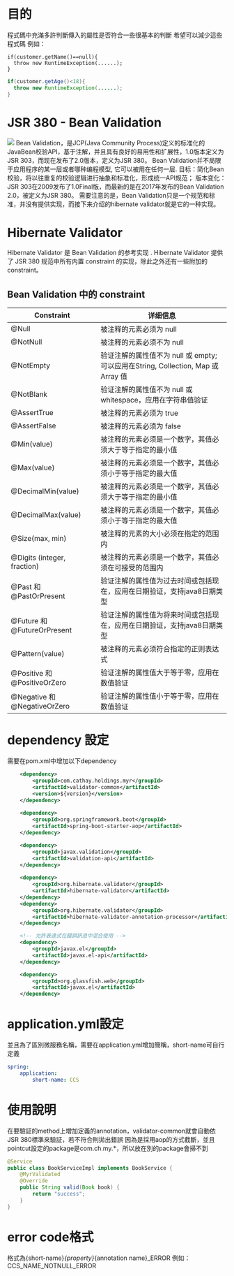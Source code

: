 
# 目的
程式碼中充滿多許判斷傳入的屬性是否符合一些很基本的判斷
希望可以減少這些程式碼
例如：

```
if(customer.getName()==null){
  throw new RuntimeException(......);
}
```

```java
if(customer.getAge()<18){
  throw new RuntimeException(......);
}
```

# JSR 380 - Bean Validation
![](http://www.belonk.com/attachment/20181009/e26d95cbac66432eb4ccb597c9589e1c.png)
Bean Validation，是JCP(Java Community Process)定义的标准化的JavaBean校验API，基于注解，并且具有良好的易用性和扩展性，1.0版本定义为JSR 303，而现在发布了2.0版本，定义为JSR 380。
Bean Validation并不局限于应用程序的某一层或者哪种编程模型, 它可以被用在任何一层.
目标：简化Bean校验，将以往重复的校验逻辑进行抽象和标准化，形成统一API规范；
版本变化：JSR 303在2009发布了1.0Final版，而最新的是在2017年发布的Bean Validation 2.0，被定义为JSR 380。
需要注意的是，Bean Validation只是一个规范和标准，并没有提供实现，而接下来介绍的hibernate validator就是它的一种实现。


# Hibernate Validator
Hibernate Validator 是 Bean Validation 的参考实现 . Hibernate Validator 提供了 JSR 380 规范中所有内置 constraint 的实现，除此之外还有一些附加的 constraint。
## Bean Validation 中的 constraint
Constraint|详细信息
----------|----------
@Null|	被注释的元素必须为 null
@NotNull	| 被注释的元素必须不为 null
@NotEmpty |	验证注解的属性值不为 null 或 empty; 可以应用在String, Collection, Map 或 Array 值 
@NotBlank	| 验证注解的属性值不为 null 或 whitespace，应用在字符串值验证
@AssertTrue	| 被注释的元素必须为 true
@AssertFalse	| 被注释的元素必须为 false
@Min(value)	| 被注释的元素必须是一个数字，其值必须大于等于指定的最小值
@Max(value)	| 被注释的元素必须是一个数字，其值必须小于等于指定的最大值
@DecimalMin(value)	| 被注释的元素必须是一个数字，其值必须大于等于指定的最小值
@DecimalMax(value)	| 被注释的元素必须是一个数字，其值必须小于等于指定的最大值
@Size(max, min)	| 被注释的元素的大小必须在指定的范围内
@Digits (integer, fraction)	| 被注释的元素必须是一个数字，其值必须在可接受的范围内
@Past 和 @PastOrPresent | 验证注解的属性值为过去时间或包括现在，应用在日期验证，支持java8日期类型 
@Future 和 @FutureOrPresent | 验证注解的属性值为将来时间或包括现在，应用在日期验证，支持java8日期类型
@Pattern(value)	| 被注释的元素必须符合指定的正则表达式
@Positive 和 @PositiveOrZero | 验证注解的属性值大于等于零，应用在数值验证 
@Negative 和 @NegativeOrZero | 验证注解的属性值小于等于零，应用在数值验证

# dependency 設定
需要在pom.xml中增加以下dependency
```xml
	<dependency>
		<groupId>com.cathay.holdings.myr</groupId>
		<artifactId>validator-common</artifactId>
		<version>${version}</version>
	</dependency>
	
	<dependency>
		<groupId>org.springframework.boot</groupId>
		<artifactId>spring-boot-starter-aop</artifactId>
	</dependency>

	<dependency>
		<groupId>javax.validation</groupId>
		<artifactId>validation-api</artifactId>
	</dependency>
	
	<dependency>
		<groupId>org.hibernate.validator</groupId>
		<artifactId>hibernate-validator</artifactId>
	</dependency>
	<dependency>
		<groupId>org.hibernate.validator</groupId>
		<artifactId>hibernate-validator-annotation-processor</artifactId>
	</dependency>

	<!-- 允許表達式在錯誤訊息中混合使用 -->
	<dependency>
		<groupId>javax.el</groupId>
		<artifactId>javax.el-api</artifactId>
	</dependency>

	<dependency>
		<groupId>org.glassfish.web</groupId>
		<artifactId>javax.el</artifactId>
	</dependency>
```

# application.yml設定
並且為了區別微服務名稱，需要在application.yml增加簡稱，short-name可自行定義
```yml
spring:
	application:
		short-name: CCS
```

# 使用說明
在要驗証的method上增加定義的annotation，validator-common就會自動依JSR 380標準來驗証，若不符合則拋出錯誤
因為是採用aop的方式截斷，並且pointcut設定的package是com.ch.my.*，所以放在別的package會掃不到
```java
@Service
public class BookServiceImpl implements BookService {
	@MyrValidated
	@Override
	public String valid(Book book) {
		return "success";
	}
}
```

# error code格式
格式為{short-name}_{property}_{annotation name}_ERROR
例如：CCS_NAME_NOTNULL_ERROR